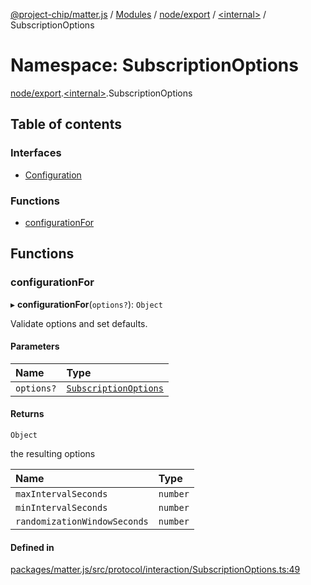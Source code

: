 [@project-chip/matter.js](../README.md) / [Modules](../modules.md) / [node/export](node_export.md) / [\<internal\>](node_export._internal_.md) / SubscriptionOptions

# Namespace: SubscriptionOptions

[node/export](node_export.md).[\<internal\>](node_export._internal_.md).SubscriptionOptions

## Table of contents

### Interfaces

- [Configuration](../interfaces/node_export._internal_.SubscriptionOptions.Configuration.md)

### Functions

- [configurationFor](node_export._internal_.SubscriptionOptions.md#configurationfor)

## Functions

### configurationFor

▸ **configurationFor**(`options?`): `Object`

Validate options and set defaults.

#### Parameters

| Name | Type |
| :------ | :------ |
| `options?` | [`SubscriptionOptions`](../interfaces/node_export._internal_.SubscriptionOptions-1.md) |

#### Returns

`Object`

the resulting options

| Name | Type |
| :------ | :------ |
| `maxIntervalSeconds` | `number` |
| `minIntervalSeconds` | `number` |
| `randomizationWindowSeconds` | `number` |

#### Defined in

[packages/matter.js/src/protocol/interaction/SubscriptionOptions.ts:49](https://github.com/project-chip/matter.js/blob/3adaded6/packages/matter.js/src/protocol/interaction/SubscriptionOptions.ts#L49)
